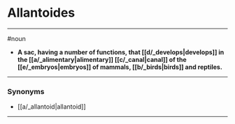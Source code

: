 # Allantoides
---
#noun
- **A sac, having a number of functions, that [[d/_develops|develops]] in the [[a/_alimentary|alimentary]] [[c/_canal|canal]] of the [[e/_embryos|embryos]] of mammals, [[b/_birds|birds]] and reptiles.**
---
### Synonyms
- [[a/_allantoid|allantoid]]
---
